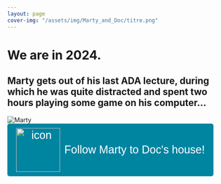 ```yaml
---
layout: page
cover-img: "/assets/img/Marty_and_Doc/titre.png"
---
```




# We are in 2024. 
## Marty gets out of his last ADA lecture, during which he was quite distracted and spent two hours playing some game on his computer…


<div class="home-container">
  <img src="/ada-outlier-datastory/assets/img/Marty_and_Doc/marty_cool.png" alt="Marty" class="home-img">
  <button onclick="window.location.href='/ada-outlier-datastory/content';" style="display: flex; align-items: center; justify-content: center; padding: 10px 20px; background-color: #0085A1; color: white; font-size: 25px; border: none; border-radius: 5px; cursor: pointer; font-family: Arial, sans-serif;">
  <img src="/ada-outlier-datastory/assets/img/Marty_and_Doc/doc_garage.png" alt="icon" style="width: 100px; height: 100px; margin-right: 10px;">
  Follow Marty to Doc's house!
</button>
</div>


<!-- <button onclick="window.location.href='/ada-outlier-datastory/content';">Follow Marty to Doc's house!</button> -->